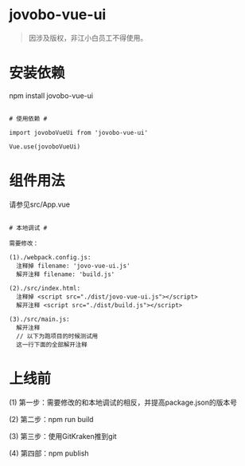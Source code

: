 # jovobo-vue-ui

> 因涉及版权，非江小白员工不得使用。

# 安装依赖 #

npm install jovobo-vue-ui

```

# 使用依赖 #

import jovoboVueUi from 'jovobo-vue-ui'

Vue.use(jovoboVueUi)

```

# 组件用法 #

请参见src/App.vue

```

# 本地调试 #

需要修改：

(1)./webpack.config.js:
  注释掉 filename: 'jovo-vue-ui.js'
  解开注释 filename: 'build.js'

(2)./src/index.html:
  注释掉 <script src="./dist/jovo-vue-ui.js"></script>
  解开注释 <script src="./dist/build.js"></script>

(3)./src/main.js:
  解开注释
  // 以下为跑项目的时候测试用 
  这一行下面的全部解开注释

```

# 上线前 #

(1) 第一步：需要修改的和本地调试的相反，并提高package.json的版本号

(2) 第二步：npm run build

(3) 第三步：使用GitKraken推到git

(4) 第四部：npm publish

```